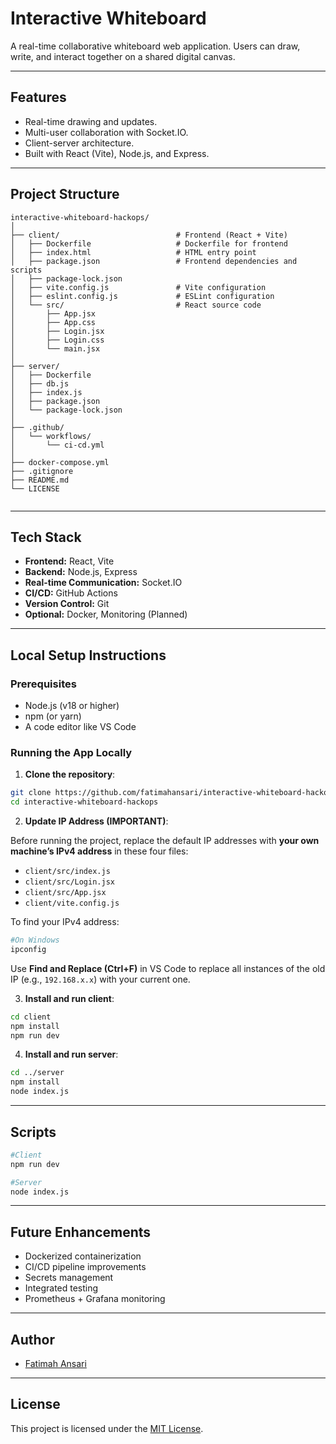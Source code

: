 # Interactive Whiteboard

A real-time collaborative whiteboard web application. Users can draw, write, and interact together on a shared digital canvas.

---

## Features

- Real-time drawing and updates.
- Multi-user collaboration with Socket.IO.
- Client-server architecture.
- Built with React (Vite), Node.js, and Express.

---

## Project Structure

```
interactive-whiteboard-hackops/
│
├── client/                          # Frontend (React + Vite)
│   ├── Dockerfile                   # Dockerfile for frontend
│   ├── index.html                   # HTML entry point
│   ├── package.json                 # Frontend dependencies and scripts
│   ├── package-lock.json
│   ├── vite.config.js               # Vite configuration
│   ├── eslint.config.js             # ESLint configuration
│   └── src/                         # React source code
│       ├── App.jsx
│       ├── App.css
│       ├── Login.jsx
│       ├── Login.css
│       └── main.jsx
│
├── server/                        
│   ├── Dockerfile                 
│   ├── db.js                   
│   ├── index.js                    
│   ├── package.json                 
│   └── package-lock.json
│
├── .github/                        
│   └── workflows/
│       └── ci-cd.yml               
│
├── docker-compose.yml              
├── .gitignore                      
├── README.md                       
└── LICENSE                         


```

---

## Tech Stack

- **Frontend:** React, Vite
- **Backend:** Node.js, Express
- **Real-time Communication:** Socket.IO
- **CI/CD:** GitHub Actions
- **Version Control:** Git
- **Optional:** Docker, Monitoring (Planned)

---

## Local Setup Instructions

### Prerequisites

- Node.js (v18 or higher)
- npm (or yarn)
- A code editor like VS Code

### Running the App Locally

1. **Clone the repository**:

```bash
git clone https://github.com/fatimahansari/interactive-whiteboard-hackops.git
cd interactive-whiteboard-hackops
```

2. **Update IP Address (IMPORTANT)**:

Before running the project, replace the default IP addresses with **your own machine’s IPv4 address** in these four files:

- `client/src/index.js`
- `client/src/Login.jsx`
- `client/src/App.jsx`
- `client/vite.config.js`

To find your IPv4 address:

```bash
#On Windows
ipconfig
```

Use **Find and Replace (Ctrl+F)** in VS Code to replace all instances of the old IP (e.g., `192.168.x.x`) with your current one.

3. **Install and run client**:

```bash
cd client
npm install
npm run dev
```

4. **Install and run server**:

```bash
cd ../server
npm install
node index.js
```

---

## Scripts

```bash
#Client
npm run dev

#Server
node index.js 
```

---

## Future Enhancements

- Dockerized containerization
- CI/CD pipeline improvements
- Secrets management
- Integrated testing
- Prometheus + Grafana monitoring

---

## Author

- [Fatimah Ansari](https://github.com/fatimahansari)

---

## License

This project is licensed under the [MIT License](./LICENSE).